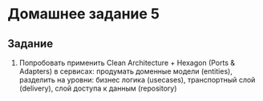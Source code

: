 # Домашнее задание 5


## Задание
1. Попробовать применить Clean Architecture + Hexagon (Ports & Adapters) в сервисах: продумать доменные модели (entities), разделить на уровни: бизнес логика (usecases), транспортный слой (delivery), слой доступа к данным (repository)
